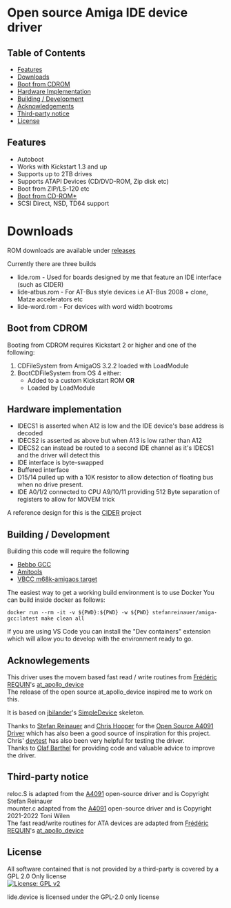 # Open source Amiga IDE device driver

## Table of Contents
* [Features](#features)
* [Downloads](#downloads)
* [Boot from CDROM](#boot-from-cdrom)
* [Hardware Implementation](#hardware-implementation)
* [Building / Development](#building--development)
* [Acknowledgements](#acknowlegements)
* [Third-party notice](#third-party-notice)
* [License](#license)

## Features
* Autoboot
* Works with Kickstart 1.3 and up
* Supports up to 2TB drives
* Supports ATAPI Devices (CD/DVD-ROM, Zip disk etc)
* Boot from ZIP/LS-120 etc
* [Boot from CD-ROM*](#boot-from-cdrom)
* SCSI Direct, NSD, TD64 support

# Downloads
ROM downloads are available under [releases](https://github.com/LIV2/lide.device/releases)

Currently there are three builds
* lide.rom - Used for boards designed by me that feature an IDE interface (such as CIDER)
* lide-atbus.rom - For AT-Bus style devices i.e AT-Bus 2008 + clone, Matze accelerators etc
* lide-word.rom - For devices with word width bootroms

## Boot from CDROM
Booting from CDROM requires Kickstart 2 or higher and one of the following:  

1. CDFileSystem from AmigaOS 3.2.2 loaded with LoadModule
2. BootCDFileSystem from OS 4 either:
    * Added to a custom Kickstart ROM **OR**
    * Loaded by LoadModule

## Hardware implementation
* IDECS1 is asserted when A12 is low and the IDE device's base address is decoded
* IDECS2 is asserted as above but when A13 is low rather than A12
* IDECS2 can instead be routed to a second IDE channel as it's IDECS1 and the driver will detect this
* IDE interface is byte-swapped
* Buffered interface
* D15/14 pulled up with a 10K resistor to allow detection of floating bus when no drive present.
* IDE A0/1/2 connected to CPU A9/10/11 providing 512 Byte separation of registers to allow for MOVEM trick

A reference design for this is the [CIDER](https://github.com/LIV2/CIDER) project

## Building / Development
Building this code will require the following
* [Bebbo GCC](https://github.com/bebbo/amiga-gcc)
* [Amitools](https://github.com/cnvogelg/amitools)
* [VBCC m68k-amigaos target](http://phoenix.owl.de/vbcc/2022-05-22/vbcc_target_m68k-amigaos.lha)

The easiest way to get a working build environment is to use Docker
You can build inside docker as follows:
```  
docker run --rm -it -v ${PWD}:${PWD} -w ${PWD} stefanreinauer/amiga-gcc:latest make clean all
```

If you are using VS Code you can install the "Dev containers" extension which will allow you to develop with the environment ready to go.

## Acknowlegements
This driver uses the movem based fast read / write routines from [Frédéric REQUIN](https://github.com/fredrequin)'s [at_apollo_device](https://github.com/fredrequin/at_apollo_device)  
The release of the open source at_apollo_device inspired me to work on this.  

It is based on [jbilander](https://github.com/jbilander)'s [SimpleDevice](https://github.com/jbilander/SimpleDevice) skeleton.  

Thanks to [Stefan Reinauer](https://github.com/reinauer) and [Chris Hooper](https://github.com/cdhooper) for the [Open Source A4091 Driver](https://github.com/a4091/a4091-software/) which has also been a good source of inspiration for this project.  
Chris' [devtest](https://github.com/cdhooper/amiga_devtest) has also been very helpful for testing the driver.  
Thanks to [Olaf Barthel](https://github.com/obarthel) for providing code and valuable advice to improve the driver.


## Third-party notice
reloc.S is adapted from the [A4091](https://github.com/A4091/a4091-software) open-source driver and is Copyright Stefan Reinauer  
mounter.c adapted from the [A4091](https://github.com/A4091/a4091-software) open-source driver and is Copyright 2021-2022 Toni Wilen  
The fast read/write routines for ATA devices are adapted from [Frédéric REQUIN](https://github.com/fredrequin)'s [at_apollo_device](https://github.com/fredrequin/at_apollo_device)  

## License
All software contained that is not provided by a third-party is covered by a GPL 2.0 Only license  
[![License: GPL v2](https://img.shields.io/badge/License-GPL_v2-blue.svg)](https://www.gnu.org/licenses/old-licenses/gpl-2.0.en.html)


lide.device is licensed under the GPL-2.0 only license
